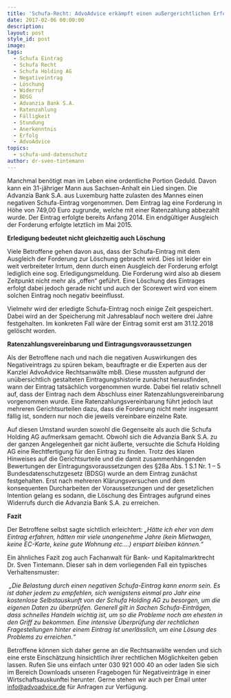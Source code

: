 ```yaml
---
title: 'Schufa-Recht: AdvoAdvice erkämpft einen außergerichtlichen Erfolg gegen die Advanzia Bank S.A.'
date: 2017-02-06 00:00:00
description:
layout: post
style_id: post
image:
tags:
  - Schufa Eintrag
  - Schufa Recht
  - Schufa Holding AG
  - Negativeintrag
  - Löschung
  - Widerruf
  - BDSG
  - Advanzia Bank S.A.
  - Ratenzahlung
  - Fälligkeit
  - Stundung
  - Anerkenntnis
  - Erfolg
  - AdvoAdvice
topics:
  - schufa-und-datenschutz
author: dr-sven-tintemann
---
```



Manchmal benötigt man im Leben eine ordentliche Portion Geduld. Davon kann ein 31-jähriger Mann aus Sachsen-Anhalt ein Lied singen. Die Advanzia Bank S.A. aus Luxemburg hatte zulasten des Mannes einen negativen Schufa-Eintrag vorgenommen. Dem Eintrag lag eine Forderung in Höhe von 749,00 Euro zugrunde, welche mit einer Ratenzahlung abbezahlt wurde. Der Eintrag erfolgte bereits Anfang 2014. Ein endgültiger Ausgleich der Forderung erfolgte letztlich im Mai 2015.

**Erledigung bedeutet nicht gleichzeitig auch Löschung**

Viele Betroffene gehen davon aus, dass der Schufa-Eintrag mit dem Ausgleich der Forderung zur Löschung gebracht wird. Dies ist leider ein weit verbreiteter Irrtum, denn durch einen Ausgleich der Forderung erfolgt lediglich eine sog. Erledigungsmeldung. Die Forderung wird also ab diesem Zeitpunkt nicht mehr als „offen“ geführt. Eine Löschung des Eintrages erfolgt dabei jedoch gerade nicht und auch der Scorewert wird von einem solchen Eintrag noch negativ beeinflusst.

Vielmehr wird der erledigte Schufa-Eintrag noch einige Zeit gespeichert. Dabei wird an der Speicherung mit Jahresablauf noch weitere drei Jahre festgehalten. Im konkreten Fall wäre der Eintrag somit erst am 31.12.2018 gelöscht worden.

**Ratenzahlungsvereinbarung und Eintragungsvoraussetzungen**

Als der Betroffene nach und nach die negativen Auswirkungen des Negativeintrags zu spüren bekam, beauftragte er die Experten aus der Kanzlei AdvoAdvice Rechtsanwälte mbB. Diese mussten aufgrund der unübersichtlich gestalteten Eintragungshistorie zunächst herausfinden, wann der Eintrag tatsächlich vorgenommen wurde. Dabei fiel relativ schnell auf, dass der Eintrag nach dem Abschluss einer Ratenzahlungsvereinbarung vorgenommen wurde. Eine Ratenzahlungsvereinbarung führt jedoch laut mehreren Gerichtsurteilen dazu, dass die Forderung nicht mehr insgesamt fällig ist, sondern nur noch die jeweils vereinbare einzelne Rate.

Auf diesen Umstand wurden sowohl die Gegenseite als auch die Schufa Holding AG aufmerksam gemacht. Obwohl sich die Advanzia Bank S.A. zu der ganzen Angelegenheit gar nicht äußerte, versuchte die Schufa Holding AG eine Rechtfertigung für den Eintrag zu finden. Trotz des klaren Hinweises auf die Gerichtsurteile und die damit zusammenhängenden Bewertungen der Eintragungsvoraussetzungen des §28a Abs. 1 S.1 Nr. 1 – 5 Bundesdatenschutzgesetz (BDSG) wurde an dem Eintrag zunächst festgehalten. Erst nach mehreren Klärungsversuchen und dem konsequenten Durcharbeiten der Voraussetzungen und der gesetzlichen Intention gelang es sodann, die Löschung des Eintrages aufgrund eines Widerrufs durch die Advanzia Bank S.A. zu erreichen.

**Fazit**

Der Betroffene selbst sagte sichtlich erleichtert: *„Hätte ich eher von dem Eintrag erfahren, hätten mir viele unangenehme Jahre (kein Mietwagen, keine EC-Karte, keine gute Wohnung etc….) erspart bleiben können.“*

Ein ähnliches Fazit zog auch Fachanwalt für Bank- und Kapitalmarktrecht Dr. Sven Tintemann. Dieser sah in dem vorliegenden Fall ein typisches Verhaltensmuster:

 *„Die Belastung durch einen negativen Schufa-Eintrag kann enorm sein. Es ist daher jedem zu empfehlen, sich wenigstens einmal pro Jahr eine kostenlose Selbstauskunft von der Schufa Holding AG zu besorgen, um die eigenen Daten zu überprüfen. Generell gilt in Sachen Schufa-Einträgen, dass schnelles Handeln wichtig ist, um so die Probleme noch am ehesten in den Griff zu bekommen. Eine intensive Überprüfung der rechtlichen Fragestellungen hinter einem Eintrag ist unerlässlich, um eine Lösung des Problems zu erreichen.“*

Betroffene können sich daher gerne an die Rechtsanwälte wenden und sich eine erste Einschätzung hinsichtlich ihrer rechtlichen Möglichkeiten geben lassen. Rufen Sie uns einfach unter 030 921 000 40 an oder laden Sie sich im Bereich Downloads unseren Fragebogen für Negativeinträge in einer Wirtschaftsauskunftei herunter. Gerne stehen wir auch per Email unter info@advoadvice.de für Anfragen zur Verfügung.
